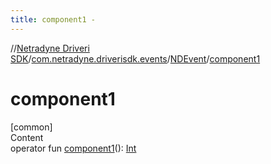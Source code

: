 ```yaml
---
title: component1 -
---
```

//[Netradyne Driveri SDK](../../index.md)/[com.netradyne.driverisdk.events](../index.md)/[NDEvent](index.md)/[component1](component1.md)



# component1  
[common]  
Content  
operator fun [component1](component1.md)(): [Int](https://kotlinlang.org/api/latest/jvm/stdlib/kotlin/-int/index.html)  



